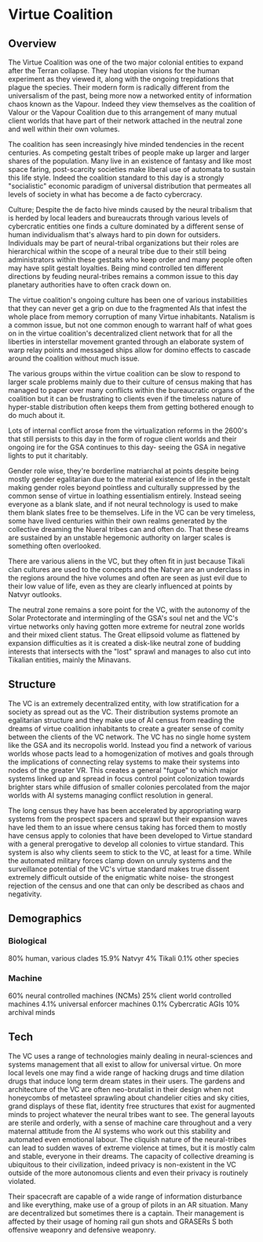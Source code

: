 # Virtue Coalition

## Overview

The Virtue Coalition was one of the two major colonial entities to expand after the Terran collapse.  They had utopian visions for the human experiment as they viewed it, along with the ongoing trepidations that plague the species.  Their modern form is radically different from the universalism of the past, being more now a networked entity of information chaos known as the Vapour.  Indeed they view themselves as the coalition of Valour or the Vapour Coalition due to this arrangement of many mutual client worlds that have part of their network attached in the neutral zone and well within their own volumes.  

The coalition has seen increasingly hive minded tendencies in the recent centuries. As competing gestalt tribes of people make up larger and larger shares of the population.  Many live in an existence of fantasy and like most space faring, post-scarcity societies make liberal use of automata to sustain this life style.  Indeed the coalition standard to this day is a strongly "socialistic" economic paradigm of universal distribution that permeates all levels of society in what has become a de facto cybercracy.  

Culture;  Despite the de facto hive minds caused by the neural tribalism that is herded by local leaders and bureaucrats through various levels of cybercratic entities one finds a culture dominated by a different sense of human individualism that's always hard to pin down for outsiders.  Individuals may be part of neural-tribal organizations but their roles are hierarchical within the scope of a neural tribe due to their still being administrators within these gestalts who keep order and many people often may have split gestalt loyalties.  Being mind controlled ten different directions by feuding neural-tribes remains a common issue to this day planetary authorities have to often crack down on.  

The virtue coalition's ongoing culture has been one of various instabilities that they can never get a grip on due to the fragmented AIs that infest the whole place from memory corruption of many Virtue inhabitants.  Natalism is a common issue, but not one common enough to warrant half of what goes on in the virtue coalition's decentralized client network that for all the liberties in interstellar movement granted through an elaborate system of warp relay points and messaged ships allow for domino effects to cascade around the coalition without much issue.  

The various groups within the virtue coalition can be slow to respond to larger scale problems mainly due to their culture of census making that has managed to paper over many conflicts within the bureaucratic organs of the coalition but it can be frustrating to clients even if the timeless nature of hyper-stable distribution often keeps them from getting bothered enough to do much about it.

Lots of internal conflict arose from the virtualization reforms in the 2600's that still persists to this day in the form of rogue client worlds and their ongoing ire for the GSA continues to this day- seeing the GSA in negative lights to put it charitably.

Gender role wise, they're borderline matriarchal at points despite being mostly gender egalitarian due to the material existence of life in the gestalt making gender roles beyond pointless and culturally suppressed by the common sense of virtue in loathing essentialism entirely.  Instead seeing everyone as a blank slate, and if not neural technology is used to make them blank slates free to be themselves.  Life in the VC can be very timeless, some have lived centuries within their own realms generated by the collective dreaming the Nueral tribes can and often do.   That these dreams are sustained by an unstable hegemonic authority on larger scales is something often overlooked.

There are various aliens in the VC, but they often fit in just because Tikali clan cultures are used to the concepts and the Natvyr are an underclass in the regions around the hive volumes and often are seen as just evil due to their low value of life, even as they are clearly influenced at points by Natvyr outlooks.

The neutral zone remains a sore point for the VC, with the autonomy of the Solar Protectorate and intermingling of the GSA's soul net and the VC's virtue networks only having gotten more extreme for neutral zone worlds and their mixed client status.  The Great ellipsoid volume as flattened by expansion difficulties as it is created a disk-like neutral zone of budding interests that intersects with the "lost" sprawl and manages to also cut into Tikalian entities, mainly the Minavans.  

## Structure

The VC is an extremely decentralized entity, with low stratification for a society as spread out as the VC.  Their distribution systems promote an egalitarian structure and they make use of AI census from reading the dreams of virtue coalition inhabitants to create a greater sense of comity between the clients of the VC network.  The VC has no single home system like the GSA and its necropolis world.  Instead you find a network of various worlds whose pacts lead to a homogenization of motives and goals through the implications of connecting relay systems to make their systems into nodes of the greater VR.  This creates a general "fugue" to which major systems linked up and spread in focus control point colonization towards brighter stars while diffusion of smaller colonies percolated from the major worlds with AI systems managing conflict resolution in general.  

The long census they have has been accelerated by appropriating warp systems from the prospect spacers and sprawl but their expansion waves have led them to an issue where census taking has forced them to mostly have census apply to colonies that have been developed to Virtue standard with a general prerogative to develop all colonies to virtue standard.  This system is also why clients seem to stick to the VC, at least for a time.  While the automated military forces clamp down on unruly systems and the surveillance potential of the VC's virtue standard makes true dissent extremely difficult outside of the enigmatic white noise- the strongest rejection of the census and one that can only be described as chaos and negativity.

## Demographics

### Biological

80% human, various clades
15.9% Natvyr
4% Tikali
0.1% other species

### Machine

60% neural controlled machines (NCMs)
25% client world controlled machines
4.1% universal enforcer machines
0.1% Cybercratic AGIs
10% archival minds

## Tech

The VC uses a range of technologies mainly dealing in neural-sciences and systems management that all exist to allow for universal virtue.  On more local levels one may find a wide range of hacking drugs and time dilation drugs that induce long term dream states in their users.  The gardens and architecture of the VC are often neo-brutalist in their design when not honeycombs of metasteel sprawling about chandelier cities and sky cities, grand displays of these flat, identity free structures that exist for augmented minds to project whatever the neural tribes want to see.  The general layouts are sterile and orderly, with a sense of machine care throughout and a very maternal attitude from the AI systems who work out this stability and automated even emotional labour.   The cliquish nature of the neural-tribes can lead to sudden waves of extreme violence at times, but it is mostly calm and stable, everyone in their dreams.  The capacity of collective dreaming is ubiquitous to their civilization, indeed privacy is non-existent in the VC outside of the more autonomous clients and even their privacy is routinely violated.

Their spacecraft are capable of a wide range of information disturbance and like everything, make use of a group of pilots in an AR situation.  Many are decentralized but sometimes there is a captain.  Their management is affected by their usage of homing rail gun shots and GRASERs S both offensive weaponry and defensive weaponry.  
